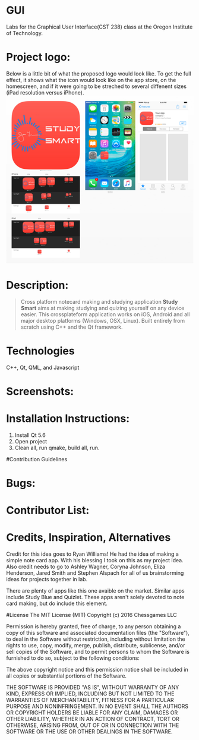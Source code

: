 # GUI
Labs for the Graphical User Interface(CST 238) class at the Oregon Institute of Technology. 

# Project logo:
Below is a little bit of what the proposed logo would look like. To get the full effect, it shows what the icon would look like on the app store, on the homescreen, and if it were going to be streched to several diffenent sizes (iPad resolution versus iPhone). 
![alt tag](https://github.com/maurerpower12/GUI/blob/master/Study%20Smart%202.jpg)

# Description: 
>Cross platform notecard making and studying application **Study Smart** aims at making studying and quizing yourself on any device easier. This crossplateform application works on iOS, Android and all major desktop platforms (Windows, OSX, Linux). Built entirely from scratch using C++ and the Qt framework.

# Technologies
C++, Qt, QML, and Javascript

# Screenshots: 


# Installation Instructions: 
1. Install Qt 5.6 
2. Open project 
3. Clean all, run qmake, build all, run. 

#Contribution Guidelines

# Bugs:


# Contributor List:

# Credits, Inspiration, Alternatives
Credit for this idea goes to Ryan Williams! He had the idea of making a simple note card app. With his blessing I took on this as my project idea. Also credit needs to go to Ashley Wagner, Coryna Johnson, Eliza Henderson, Jared Smith and Stephen Alspach for all of us brainstorming ideas for projects together in lab. 

There are plenty of apps like this one avaible on the market. Similar apps include Study Blue and Quizlet. These apps aren't solely devoted to note card making, but do include this element. 


#License
The MIT License (MIT)
Copyright (c) 2016 Chessgames LLC

Permission is hereby granted, free of charge, to any person obtaining a copy of this software and associated documentation files (the "Software"), to deal in the Software without restriction, including without limitation the rights to use, copy, modify, merge, publish, distribute, sublicense, and/or sell copies of the Software, and to permit persons to whom the Software is furnished to do so, subject to the following conditions:

The above copyright notice and this permission notice shall be included in all copies or substantial portions of the Software.

THE SOFTWARE IS PROVIDED "AS IS", WITHOUT WARRANTY OF ANY KIND, EXPRESS OR IMPLIED, INCLUDING BUT NOT LIMITED TO THE WARRANTIES OF MERCHANTABILITY, FITNESS FOR A PARTICULAR PURPOSE AND NONINFRINGEMENT. IN NO EVENT SHALL THE AUTHORS OR COPYRIGHT HOLDERS BE LIABLE FOR ANY CLAIM, DAMAGES OR OTHER LIABILITY, WHETHER IN AN ACTION OF CONTRACT, TORT OR OTHERWISE, ARISING FROM, OUT OF OR IN CONNECTION WITH THE SOFTWARE OR THE USE OR OTHER DEALINGS IN THE SOFTWARE.
